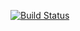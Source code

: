 [![Build Status](https://travis-ci.org/lrdgz/it-connectors-laravel.svg?branch=master)](https://travis-ci.org/lrdgz/it-connectors-laravel)
